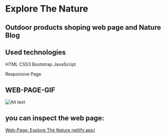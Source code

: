 #  Explore The Nature

## Outdoor products shoping web page and Nature Blog

 ## Used technologies

 HTML CSS3 Bootstrap JavaScript

 Responsive Page
 

 ## WEB-PAGE-GIF

![Alt text](images/ekran.gif)

## you can inspect the web page:

[Web-Page: Explore The Nature netlify.app/]()